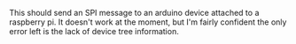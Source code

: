 This should send an SPI message to an arduino device attached to a raspberry pi. It doesn't work at the moment, but I'm fairly confident the only error left is the lack of device tree information.

